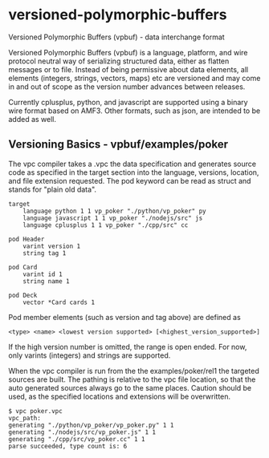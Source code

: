 # versioned-polymorphic-buffers
Versioned Polymorphic Buffers (vpbuf) - data interchange format

Versioned Polymorphic Buffers (vpbuf) is a language, platform, and wire protocol neutral way of serializing structured data, either as flatten messages or to file. Instead of being permissive about data elements, all elements (integers, strings, vectors, maps) etc are versioned and may come in and out of scope as the version
number advances between releases.

Currently cplusplus, python, and javascript are supported using a binary wire format based on AMF3. Other formats, such as json, are intended to be added as well.


Versioning Basics - vpbuf/examples/poker
----------------------------------------

The vpc compiler takes a .vpc the data specification and generates source code
as specified in the target section into the language, versions, location, and
file extension requested. The pod keyword can be read as struct and stands for
"plain old data".
```
target
    language python 1 1 vp_poker "./python/vp_poker" py
    language javascript 1 1 vp_poker "./nodejs/src" js
    language cplusplus 1 1 vp_poker "./cpp/src" cc

pod Header
    varint version 1
    string tag 1

pod Card
    varint id 1
    string name 1

pod Deck
    vector *Card cards 1
```

Pod member elements (such as version and tag above) are defined as
```
<type> <name> <lowest version supported> [<highest_version_supported>]
```

If the high version number is omitted, the range is open ended. For now, only
varints (integers) and strings are supported.

When the vpc compiler is run from the the examples/poker/rel1 the targeted
sources are built. The pathing is relative to the vpc file location, so that
the auto generated sources always go to the same places. Caution should be used,
as the specified locations and extensions will be overwritten.

```
$ vpc poker.vpc
vpc_path:
generating "./python/vp_poker/vp_poker.py" 1 1
generating "./nodejs/src/vp_poker.js" 1 1
generating "./cpp/src/vp_poker.cc" 1 1
parse succeeded, type count is: 6
```


